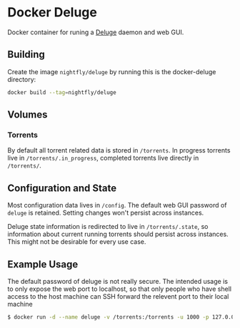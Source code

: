 # Docker Deluge

Docker container for runing a [Deluge](http://deluge-torrent.org/) daemon and web GUI.

## Building 

Create the image `nightfly/deluge` by running this is the docker-deluge directory:

```sh
docker build --tag=nightfly/deluge
```

## Volumes

### Torrents
By default all torrent related data is stored in `/torrents`.
In progress torrents live in `/torrents/.in_progress`, completed torrents live directly in `/torrents/`.

## Configuration and State

Most configuration data lives in `/config`. 
The default web GUI password of `deluge` is retained.
Setting changes won't persist across instances. 

Deluge state information is redirected to live in `/torrents/.state`,
so information about current running torrents should persist across instances. 
This might not be desirable for every use case.

## Example Usage

The default password of deluge is not really secure. 
The intended usage is to only expose the web port to localhost, 
so that only people who have shell access to the host machine can SSH forward the relevent port to their local machine

```sh
$ docker run -d --name deluge -v /torrents:/torrents -u 1000 -p 127.0.0.1:8112:8112 nightfly/deluge
```
